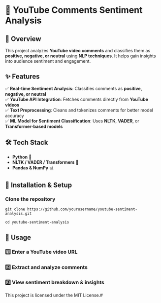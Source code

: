 # 🎯 YouTube Comments Sentiment Analysis  

## 🚀 Overview  
This project analyzes **YouTube video comments** and classifies them as **positive, negative, or neutral** using **NLP techniques**. It helps gain insights into audience sentiment and engagement.  

## ✨ Features  
✅ **Real-time Sentiment Analysis**: Classifies comments as **positive, negative, or neutral**  
✅ **YouTube API Integration**: Fetches comments directly from **YouTube videos**  
✅ **Text Preprocessing**: Cleans and tokenizes comments for better model accuracy  
✅ **ML Model for Sentiment Classification**: Uses **NLTK**, **VADER**, or **Transformer-based models**  


## 🛠️ Tech Stack  
- **Python** 🐍  
- **NLTK / VADER / Transformers** 🧠  
- **Pandas & NumPy** 📊  


## 🔧 Installation & Setup  

### Clone the repository  
```git clone https://github.com/yourusername/youtube-sentiment-analysis.git```

```cd youtube-sentiment-analysis```

## 🚀 Usage

### 1️⃣ Enter a YouTube video URL
### 2️⃣ Extract and analyze comments
### 3️⃣ View sentiment breakdown & insights


This project is licensed under the MIT License.#



